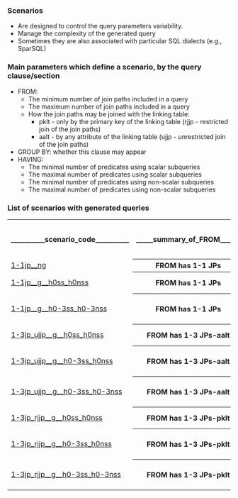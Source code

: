### Scenarios
*  Are designed to control the query parameters variability.
*  Manage the complexity of the generated query
*  Sometimes they are also associated with particular SQL dialects (e.g., SparSQL)

### Main parameters which define a scenario, by the query clause/section
* FROM:
    - The minimum number of join paths included in a query 
    - The maximum number of join paths included in a query 
    - How the join paths may be joined with the linking table:
      * pklt - only by the primary key of the linking table (rjjp - restricted join of the join paths)
      * aalt - by any attribute of the linking table (ujjp - unrestricted join of the join paths)
* GROUP BY: whether this clause may appear 
* HAVING:
    - The minimal number of predicates using scalar subqueries
    - The maximal number of predicates using scalar subqueries
    - The minimal number of predicates using non-scalar subqueries
    - The maximal number of predicates using non-scalar subqueries


### List of scenarios with generated queries

<table style="width:100%">
  <tr>
    <th>__________scenario_code__________</th>
    <th>_____summary_of_FROM______</th>
    <th>min number of join_paths</th>
    <th>max number of join_paths</th>
    <th>______how_join_paths_are_joined______</th>
    <th>aggregation</th>
    <th>_____group_by_and_having______</th>
  </tr>
  <tr>
    <td><a href="https://github.com/marinfotache/SQL-Queries-for-TPC-H/tree/main/FROM%20has%201-1%20JPs/no%20groups">1-1jp__ng</a></td>
    <th>FROM has 1-1 JPs</th>
    <th>1</th>
    <th>1</th>
    <th> </th>
    <th>no groups</th>
    <th>no groups</th>
  </tr>
  <tr>
    <td><a href="https://github.com/marinfotache/SQL-Queries-for-TPC-H/tree/main/FROM%20has%201-1%20JPs/HAVING-no%20scalar%20s-q%2C%20no%20non-scalar%20s-q">1-1jp__g__h0ss_h0nss</a></td>
    <th>FROM has 1-1 JPs</th>
    <th>1</th>
    <th>1</th>
    <th> </th>
    <th>groups may appear</th>
    <th>HAVING-no scalar subqueries, no non-scalar subqueries</th>
  </tr>
  <tr>
    <td><a href="https://github.com/marinfotache/SQL-Queries-for-TPC-H/tree/main/FROM%20has%201-1%20JPs/HAVING-max%203%20scalar%20s-q%2C%20max%203%20non-scalar%20s-q">1-1jp__g__h0-3ss_h0-3nss</a></td>
    <th>FROM has 1-1 JPs</th>
    <th>1</th>
    <th>1</th>
    <th> </th>
    <th>groups may appear</th>
    <th>HAVING-max 3 scalar subqueries, max 3 non-scalar subqueries</th>
  </tr>
  <tr>
    <td><a href="https://github.com/marinfotache/SQL-Queries-for-TPC-H/tree/main/FROM%20has%201-3%20JPs-aalt/HAVING-no%20scalar%20s-q%2C%20no%20non-scalar%20s-q">1-3jp_ujjp__g__h0ss_h0nss</a></td>
    <th>FROM has 1-3 JPs-aalt</th>
    <th>1</th>
    <th>3</th>
    <th>the join paths are joined by any attribute(s) of the linking table</th>
    <th>groups may appear</th>
    <th>HAVING-no scalar subqueries, no non-scalar subqueries</th>
  </tr>
  <tr>
    <td><a href="https://github.com/marinfotache/SQL-Queries-for-TPC-H/tree/main/FROM%20has%201-3%20JPs-aalt/HAVING-max%203%20scalar%20s-q%2C%20no%20non-scalar%20s-q">1-3jp_ujjp__g__h0-3ss_h0nss</a></td>
    <th>FROM has 1-3 JPs-aalt</th>
    <th>1</th>
    <th>3</th>
    <th>the join paths are joined by any attribute(s) of the linking table</th>
    <th>groups may appear</th>
    <th>HAVING-max 3 scalar subqueries, no non-scalar subqueries</th>
  </tr>
  <tr>
    <td><a href="https://github.com/marinfotache/SQL-Queries-for-TPC-H/tree/main/FROM%20has%201-3%20JPs-aalt/HAVING-max%203%20scalar%20s-q%2C%20max%203%20non-scalar%20s-q">1-3jp_ujjp__g__h0-3ss_h0-3nss</a></td>
    <th>FROM has 1-3 JPs-aalt</th>
    <th>1</th>
    <th>3</th>
    <th>the join paths are joined by any attribute(s) of the linking table</th>
    <th>groups may appear</th>
    <th>HAVING-max 3 scalar subqueries, max 3 non-scalar subqueries</th>
  </tr>
  <tr>
    <td><a href="https://github.com/marinfotache/SQL-Queries-for-TPC-H/tree/main/FROM%20has%201-3%20JPs-pklt/HAVING-no%20scalar%20s-q%2C%20no%20non-scalar%20s-q">1-3jp_rjjp__g__h0ss_h0nss</a></td>
    <th>FROM has 1-3 JPs-pklt</th>
    <th>1</th>
    <th>3</th>
    <th>the join paths are joined only by the primary key of the linking tables</th>
    <th>groups may appear</th>
    <th>HAVING-no scalar subqueries, no non-scalar subqueries</th>
  </tr>
  <tr>
    <td><a href="https://github.com/marinfotache/SQL-Queries-for-TPC-H/tree/main/FROM%20has%201-3%20JPs-pklt/HAVING-max%203%20scalar%20s-q%2C%20no%20non-scalar%20s-q">1-3jp_rjjp__g__h0-3ss_h0nss</a></td>
    <th>FROM has 1-3 JPs-pklt</th>
    <th>1</th>
    <th>3</th>
    <th>the join paths are joined only by the primary key of the linking tables</th>
    <th>groups may appear</th>
    <th>HAVING-max 3 scalar subqueries, no non-scalar subqueries</th>
  </tr>
  <tr>
    <td><a href="https://github.com/marinfotache/SQL-Queries-for-TPC-H/tree/main/FROM%20has%201-3%20JPs-pklt/HAVING-max%203%20scalar%20s-q%2C%20max%203%20non-scalar%20s-q">1-3jp_rjjp__g__h0-3ss_h0-3nss</a></td>
    <th>FROM has 1-3 JPs-pklt</th>
    <th>1</th>
    <th>3</th>
    <th>the join paths are joined only by the primary key of the linking tables</th>
    <th>groups may appear</th>
    <th>HAVING-max 3 scalar subqueries, max 3 non-scalar subqueries</th>
  </tr>
    
</table>






